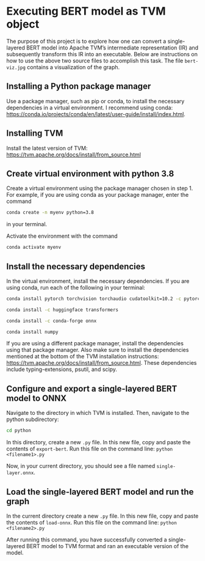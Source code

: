 # Executing BERT model as TVM object

The purpose of this project is to explore how one can convert a single-layered BERT model into Apache TVM’s intermediate representation (IR) and subsequently transform this IR into an executable. Below are instructions on how to use the above two source files to accomplish this task. The file ```bert-viz.jpg``` contains a visualization of the graph.


## Installing a Python package manager

Use a package manager, such as pip or conda, to install the necessary dependencies in a virtual environment. I recommend using conda: https://conda.io/projects/conda/en/latest/user-guide/install/index.html.

## Installing TVM

Install the latest version of TVM: https://tvm.apache.org/docs/install/from_source.html

## Create virtual environment with python 3.8

Create a virtual environment using the package manager chosen in step 1. For example, if you are using conda as your package manager, enter the command 
```bash
conda create -n myenv python=3.8
```
in your terminal. 

Activate the environment with the command

```bash
conda activate myenv
```
## Install the necessary dependencies 
In the virtual environment, install the necessary dependencies. If you are using conda, run each of the following in your terminal:
```bash
conda install pytorch torchvision torchaudio cudatoolkit=10.2 -c pytorch
```
```bash
conda install -c huggingface transformers
```
```bash
conda install -c conda-forge onnx
```
```bash
conda install numpy
```
If you are using a different package manager, install the dependencies using that package manager.
Also make sure to install the dependencies mentioned at the bottom of the TVM installation instructions: https://tvm.apache.org/docs/install/from_source.html.
These dependencies include typing-extensions, psutil, and scipy.

## Configure and export a single-layered BERT model to ONNX

Navigate to the directory in which TVM is installed. Then, navigate to the python subdirectory:
```bash
cd python
```
In this directory, create a new ```.py``` file. In this new file, copy and paste the contents of ```export-bert```. Run this file on the command line:
```python <filename1>.py```

Now, in your current directory, you should see a file named ```single-layer.onnx```. 

## Load the single-layered BERT model and run the graph
In the current directory  create a new ```.py``` file. In this new file, copy and paste the contents of ```load-onnx```. Run this file on the command line:
```python <filename2>.py```

After running this command, you have successfully converted a single-layered BERT model to TVM format and ran an executable version of the model. 
